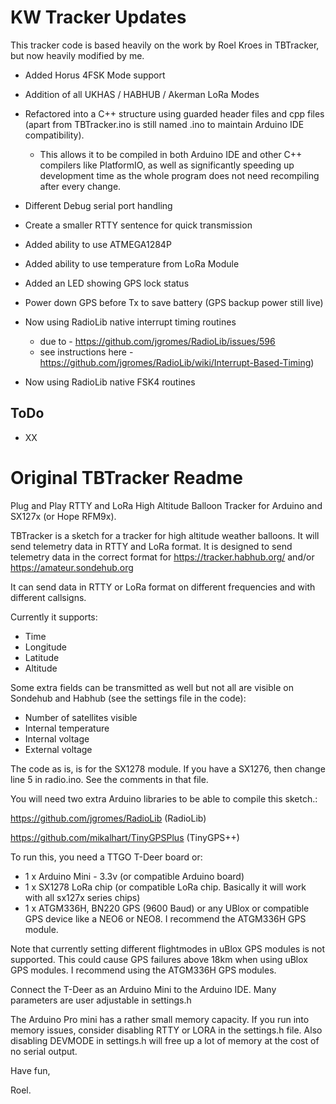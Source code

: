 # KW Tracker Updates

This tracker code is based heavily on the work by Roel Kroes in TBTracker, but now heavily modified by me.

- Added Horus 4FSK Mode support

- Addition of all UKHAS / HABHUB / Akerman LoRa Modes

- Refactored into a C++ structure using guarded header files and cpp files (apart from TBTracker.ino is still named .ino to maintain Arduino IDE compatibility).
  - This allows it to be compiled in both Arduino IDE and other C++ compilers like PlatformIO, as well as significantly speeding up development time as the whole program does not need recompiling after every change.

- Different Debug serial port handling

- Create a smaller RTTY sentence for quick transmission

- Added ability to use ATMEGA1284P

- Added ability to use temperature from LoRa Module

- Added an LED showing GPS lock status

- Power down GPS before Tx to save battery (GPS backup power still live)

- Now using RadioLib native interrupt timing routines
  - due to - https://github.com/jgromes/RadioLib/issues/596
  - see instructions here - https://github.com/jgromes/RadioLib/wiki/Interrupt-Based-Timing)

- Now using RadioLib native FSK4 routines

## ToDo

- XX




# Original TBTracker Readme
Plug and Play RTTY and LoRa High Altitude Balloon Tracker for Arduino and SX127x (or Hope RFM9x).

TBTracker is a sketch for a tracker for high altitude weather balloons. It will send telemetry data in RTTY and LoRa format.
It is designed to send telemetry data in the correct format for https://tracker.habhub.org/ and/or https://amateur.sondehub.org

It can send data in RTTY or LoRa format on different frequencies and with different callsigns.

Currently it supports:
- Time
- Longitude
- Latitude
- Altitude

Some extra fields can be transmitted as well but not all are visible on Sondehub and Habhub (see the settings file in the code):
- Number of satellites visible
- Internal temperature
- Internal voltage
- External voltage

The code as is, is for the SX1278 module. If you have a SX1276, then change line 5 in radio.ino. See the comments in that file.

You will need two extra Arduino libraries to be able to compile this sketch.:

 https://github.com/jgromes/RadioLib (RadioLib)
 
 https://github.com/mikalhart/TinyGPSPlus (TinyGPS++)

To run this, you need a TTGO T-Deer board or:
 *  1 x Arduino Mini - 3.3v (or compatible Arduino board)
 *  1 x SX1278 LoRa chip (or compatible LoRa chip. Basically it will work with all sx127x series chips)
 *  1 x ATGM336H, BN220 GPS (9600 Baud) or any UBlox or compatible GPS device like a NEO6 or NEO8. I recommend the ATGM336H GPS module. 

Note that currently setting different flightmodes in uBlox GPS modules is not supported. This could cause GPS failures above 18km when using uBlox GPS modules. I recommend using the ATGM336H GPS modules.
 
Connect the T-Deer as an Arduino Mini to the Arduino IDE.
Many parameters are user adjustable in settings.h
 
The Arduino Pro mini has a rather small memory capacity. If you run into memory issues, consider disabling RTTY or LORA in the settings.h file. Also disabling DEVMODE in settings.h will free up a lot of memory at the cost of no serial output. 
 
Have fun,
 
Roel.
